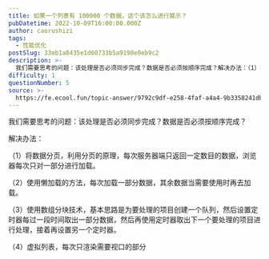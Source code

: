 ```yaml
---
title: 如果一个列表有 100000 个数据，这个该怎么进行展示？
pubDatetime: 2022-10-09T16:00:00.000Z
author: caorushizi
tags:
  - 性能优化
postSlug: 33eb1a8435e1d60733b5a9198e0eb9c2
description: >-
  我们需要思考的问题：该处理是否必须同步完成？数据是否必须按顺序完成？解决办法：（1）将数据分页，利用分页的原理，每次服务器端只返回一定数目的数据，浏览器每次只对一部分进行加载。（2）使用懒加载的方法，
difficulty: 1
questionNumber: 5
source: >-
  https://fe.ecool.fun/topic-answer/9792c9df-e258-4faf-a4a4-9b3358241db8?orderBy=updateTime&order=desc&tagId=20
---
```


我们需要思考的问题：该处理是否必须同步完成？数据是否必须按顺序完成？

解决办法：

（1）将数据分页，利用分页的原理，每次服务器端只返回一定数目的数据，浏览器每次只对一部分进行加载。

（2）使用懒加载的方法，每次加载一部分数据，其余数据当需要使用时再去加载。

（3）使用数组分块技术，基本思路是为要处理的项目创建一个队列，然后设置定时器每过一段时间取出一部分数据，然后再使用定时器取出下一个要处理的项目进行处理，接着再设置另一个定时器。

（4）虚拟列表，每次只渲染需要视口的部分
